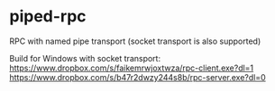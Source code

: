 # piped-rpc
RPC with named pipe transport (socket transport is also supported)

Build for Windows with socket transport:
https://www.dropbox.com/s/faikemrwjoxtwza/rpc-client.exe?dl=1
https://www.dropbox.com/s/b47r2dwzy244s8b/rpc-server.exe?dl=0
